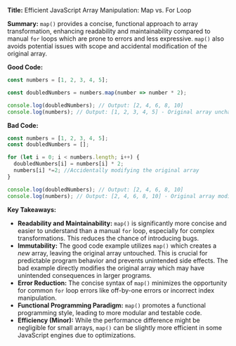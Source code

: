 **Title:** Efficient JavaScript Array Manipulation: Map vs. For Loop

**Summary:**  `map()` provides a concise, functional approach to array transformation, enhancing readability and maintainability compared to manual `for` loops which are prone to errors and less expressive.  `map()` also avoids potential issues with scope and accidental modification of the original array.


**Good Code:**

```javascript
const numbers = [1, 2, 3, 4, 5];

const doubledNumbers = numbers.map(number => number * 2);

console.log(doubledNumbers); // Output: [2, 4, 6, 8, 10]
console.log(numbers); // Output: [1, 2, 3, 4, 5] - Original array unchanged.
```


**Bad Code:**

```javascript
const numbers = [1, 2, 3, 4, 5];
const doubledNumbers = [];

for (let i = 0; i < numbers.length; i++) {
  doubledNumbers[i] = numbers[i] * 2;
  numbers[i] *=2; //Accidentally modifying the original array
}

console.log(doubledNumbers); // Output: [2, 4, 6, 8, 10]
console.log(numbers); // Output: [2, 4, 6, 8, 10] - Original array modified!
```


**Key Takeaways:**

* **Readability and Maintainability:** `map()` is significantly more concise and easier to understand than a manual `for` loop, especially for complex transformations.  This reduces the chance of introducing bugs.
* **Immutability:** The good code example utilizes `map()` which creates a *new* array, leaving the original array untouched.  This is crucial for predictable program behavior and prevents unintended side effects. The bad example directly modifies the original array which may have unintended consequences in larger programs.
* **Error Reduction:**  The concise syntax of `map()` minimizes the opportunity for common `for` loop errors like off-by-one errors or incorrect index manipulation.
* **Functional Programming Paradigm:**  `map()` promotes a functional programming style, leading to more modular and testable code.
* **Efficiency (Minor):** While the performance difference might be negligible for small arrays, `map()` can be slightly more efficient in some JavaScript engines due to optimizations.


